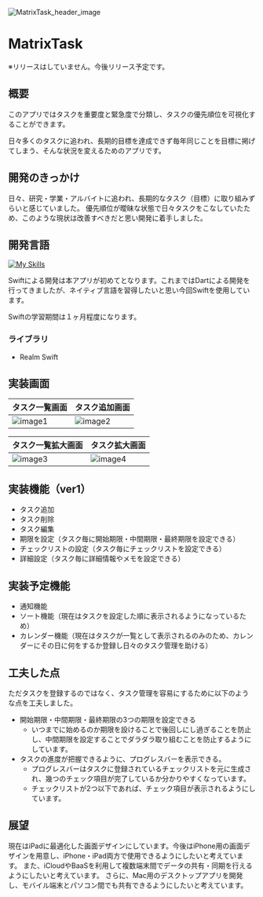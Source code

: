 ![MatrixTask_header_image](https://github.com/rei0v0/matrix_task/assets/130533596/7c097d49-9b7c-4123-a399-e0c494eaf695)

# MatrixTask
※リリースはしていません。今後リリース予定です。

## 概要
このアプリではタスクを重要度と緊急度で分類し、タスクの優先順位を可視化することができます。

日々多くのタスクに追われ、長期的目標を達成できず毎年同じことを目標に掲げてしまう、そんな状況を変えるためのアプリです。
## 開発のきっかけ
日々、研究・学業・アルバイトに追われ、長期的なタスク（目標）に取り組みずらいと感じていました。
優先順位が曖昧な状態で日々タスクをこなしていたため、このような現状は改善すべきだと思い開発に着手しました。

## 開発言語
[![My Skills](https://skillicons.dev/icons?i=swift)](https://skillicons.dev)

Swiftによる開発は本アプリが初めてとなります。これまではDartによる開発を行ってきましたが、ネイティブ言語を習得したいと思い今回Swiftを使用しています。

Swiftの学習期間は１ヶ月程度になります。

### ライブラリ
+ Realm Swift


## 実装画面
| タスク一覧画面 | タスク追加画面 |
----|---- 
| ![image1](https://github.com/rei0v0/matrix_task/assets/130533596/2846ce3e-174b-43f4-8e78-29067e5872a7) | ![image2](https://github.com/rei0v0/matrix_task/assets/130533596/4e31494f-e124-43d8-ae7f-a5276813faf7) |

| タスク一覧拡大画面 | タスク拡大画面 |
----|---- 
| ![image3](https://github.com/rei0v0/matrix_task/assets/130533596/7647764f-c638-4e7d-a7b2-624c750e5687) | ![image4](https://github.com/rei0v0/matrix_task/assets/130533596/dedc7fdd-a7b8-4bf8-b447-86b86824ba0a) |


## 実装機能（ver1）
+ タスク追加
+ タスク削除
+ タスク編集
+ 期限を設定（タスク毎に開始期限・中間期限・最終期限を設定できる）
+ チェックリストの設定（タスク毎にチェックリストを設定できる）
+ 詳細設定（タスク毎に詳細情報やメモを設定できる）
  
## 実装予定機能
+ 通知機能
+ ソート機能（現在はタスクを設定した順に表示されるようになっているため）
+ カレンダー機能（現在はタスクが一覧として表示されるのみのため、カレンダーにその日に何をするか登録し日々のタスク管理を助ける）

## 工夫した点
ただタスクを登録するのではなく、タスク管理を容易にするために以下のような点を工夫しました。
+ 開始期限・中間期限・最終期限の3つの期限を設定できる
  - いつまでに始めるのか期限を設けることで後回しにし過ぎることを防止し、中間期限を設定することでダラダラ取り組むことを防止するようにしています。
+ タスクの進度が把握できるように、プログレスバーを表示できる。
  - プログレスバーはタスクに登録されているチェックリストを元に生成され、幾つのチェック項目が完了しているか分かりやすくなっています。
  - チェックリストが2つ以下であれば、チェック項目が表示されるようにしています。

## 展望
現在はiPadに最適化した画面デザインにしています。今後はiPhone用の画面デザインを用意し、iPhone・iPad両方で使用できるようにしたいと考えています。
また、iCloudやBaaSを利用して複数端末間でデータの共有・同期を行えるようにしたいと考えています。
さらに、Mac用のデスクトップアプリを開発し、モバイル端末とパソコン間でも共有できるようにしたいと考えています。
